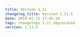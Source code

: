 ```yaml
---
title: Version 1.11
changelog_title: Version 1.11.5
date: 2019-01-11 17:45:29 
tags: changelogs 1.11 deprecated
version: 1.11.5
---
```

<script src="https://gist.github.com/spinnaker-release/5cbb402297feb85f82482a73e9428967.js"/>

